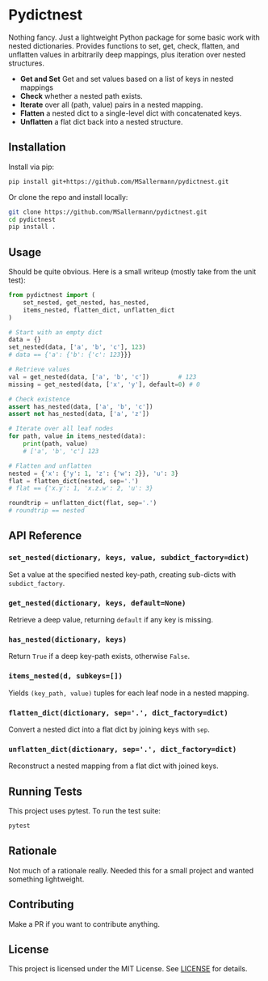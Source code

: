 # Pydictnest

Nothing fancy. Just a lightweight Python package for some basic work with nested dictionaries. Provides functions to set, get, check, flatten, and unflatten values in arbitrarily deep mappings, plus iteration over nested structures.

* **Get and Set** Get and set values based on a list of keys in nested mappings
* **Check** whether a nested path exists.
* **Iterate** over all (path, value) pairs in a nested mapping.
* **Flatten** a nested dict to a single-level dict with concatenated keys.
* **Unflatten** a flat dict back into a nested structure.

## Installation

Install via pip:

```bash
pip install git+https://github.com/MSallermann/pydictnest.git
```

Or clone the repo and install locally:

```bash
git clone https://github.com/MSallermann/pydictnest.git
cd pydictnest
pip install .
```

## Usage

Should be quite obvious. Here is a small writeup (mostly take from the unit test):

```python
from pydictnest import (
    set_nested, get_nested, has_nested,
    items_nested, flatten_dict, unflatten_dict
)

# Start with an empty dict
data = {}
set_nested(data, ['a', 'b', 'c'], 123)
# data == {'a': {'b': {'c': 123}}}

# Retrieve values
val = get_nested(data, ['a', 'b', 'c'])        # 123
missing = get_nested(data, ['x', 'y'], default=0) # 0

# Check existence
assert has_nested(data, ['a', 'b', 'c'])
assert not has_nested(data, ['a', 'z'])

# Iterate over all leaf nodes
for path, value in items_nested(data):
    print(path, value)
    # ['a', 'b', 'c'] 123

# Flatten and unflatten
nested = {'x': {'y': 1, 'z': {'w': 2}}, 'u': 3}
flat = flatten_dict(nested, sep='.')
# flat == {'x.y': 1, 'x.z.w': 2, 'u': 3}

roundtrip = unflatten_dict(flat, sep='.')
# roundtrip == nested
```

## API Reference

### `set_nested(dictionary, keys, value, subdict_factory=dict)`

Set a value at the specified nested key-path, creating sub-dicts with `subdict_factory`.

### `get_nested(dictionary, keys, default=None)`

Retrieve a deep value, returning `default` if any key is missing.

### `has_nested(dictionary, keys)`

Return `True` if a deep key-path exists, otherwise `False`.

### `items_nested(d, subkeys=[])`

Yields `(key_path, value)` tuples for each leaf node in a nested mapping.

### `flatten_dict(dictionary, sep='.', dict_factory=dict)`

Convert a nested dict into a flat dict by joining keys with `sep`.

### `unflatten_dict(dictionary, sep='.', dict_factory=dict)`

Reconstruct a nested mapping from a flat dict with joined keys.

## Running Tests

This project uses pytest. To run the test suite:

```bash
pytest
```

## Rationale

Not much of a rationale really. Needed this for a small project and wanted something lightweight.

## Contributing

Make a PR if you want to contribute anything.

## License

This project is licensed under the MIT License. See [LICENSE](LICENSE) for details.
